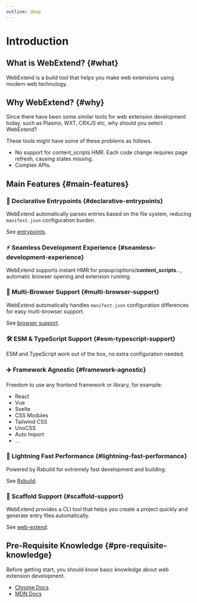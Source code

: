 ```yaml
---
outline: deep
---
```


# Introduction

## What is WebExtend? {#what}

WebExtend is a build tool that helps you make web extensions using modern web technology.

## Why WebExtend? {#why}

Since there have been some similar tools for web extension development today, such as Plasmo, WXT, CRXJS etc, why should you select WebExtend?

These tools might have some of these problems as follows.

- No support for content_scripts HMR. Each code change requires page refresh, causing states missing.
- Complex APIs.

## Main Features {#main-features}

### 📝 Declarative Entrypoints {#declarative-entrypoints}

WebExtend automatically parses entries based on the file system, reducing `manifest.json` configuration burden.

See [entrypoints](./entrypoints.md).

### ⚡️ Seamless Development Experience {#seamless-development-experience}

WebExtend supports instant HMR for popup/options/**content_scripts**..., automatic browser opening and extension running.

### 🧭 Multi-Browser Support {#multi-browser-support}

WebExtend automatically handles `manifest.json` configuration differences for easy multi-browser support.

See [browser support](./browser.md).

### 🛠️ ESM & TypeScript Support {#esm-typescript-support}

ESM and TypeScript work out of the box, no extra configuration needed.

### ✈️ Framework Agnostic {#framework-agnostic}

Freedom to use any frontend framework or library, for example:

- React
- Vue
- Svelte
- CSS Modules
- Tailwind CSS
- UnoCSS
- Auto Import
- ...

### 🚀 Lightning Fast Performance {#lightning-fast-performance}

Powered by Rsbuild for extremely fast development and building.

See [Rsbuild](https://rsbuild.dev/).

### 💪 Scaffold Support {#scaffold-support}

WebExtend provides a CLI tool that helps you create a project quickly and generate entry files automatically.

See [web-extend](../../api/web-extend.md).

## Pre-Requisite Knowledge {#pre-requisite-knowledge}

Before getting start, you should know basic knowledge about web extension development.

- [Chrome Docs](https://developer.chrome.com/docs/extensions/get-started)
- [MDN Docs](https://developer.mozilla.org/en-US/docs/Mozilla/Add-ons/WebExtensions)
